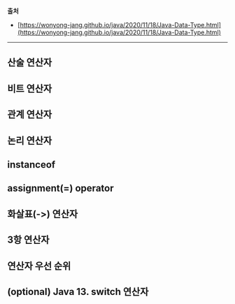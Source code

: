 **출처**

- [https://wonyong-jang.github.io/java/2020/11/18/Java-Data-Type.html](https://wonyong-jang.github.io/java/2020/11/18/Java-Data-Type.html)
---
## **산술 연산자**


## **비트 연산자**
## **관계 연산자**
## **논리 연산자**
## **instanceof**
## **assignment(=) operator**
## **화살표(->) 연산자**
## **3항 연산자**
## **연산자 우선 순위**
## **(optional) Java 13. switch 연산자**
